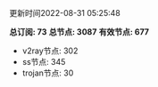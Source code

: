 更新时间2022-08-31 05:25:48

**总订阅: 73**
**总节点: 3087**
**有效节点: 677**
- v2ray节点: 302
- ss节点: 345
- trojan节点: 30
